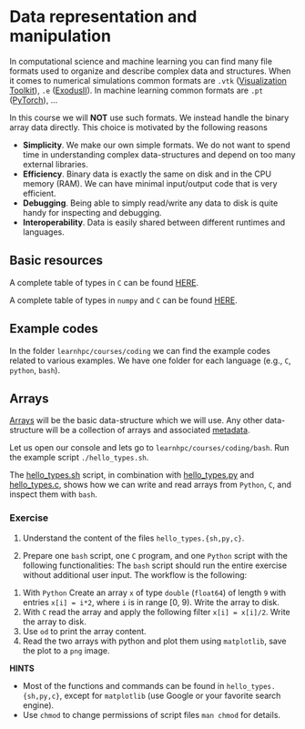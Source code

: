 # Data representation and manipulation

In computational science and machine learning you can find many file formats used to organize and describe complex data and structures. When it comes to numerical simulations common formats are `.vtk` ([Visualization Toolkit](https://vtk.org/)), `.e` ([ExodusII](https://www.osti.gov/servlets/purl/10102115)). In machine learning common formats are `.pt` ([PyTorch](https://pytorch.org/)), ...

In this course we will **NOT** use such formats. We instead handle the binary array data directly.
This choice is motivated by the following reasons

- **Simplicity**. We make our own simple formats. We do not want to spend time in understanding complex data-structures and depend on too many external libraries.
- **Efficiency**. Binary data is exactly the same on disk and in the CPU memory (RAM). We can have minimal input/output code that is very efficient.
- **Debugging**. Being able to simply read/write any data to disk is quite handy for inspecting and debugging.
- **Interoperability**. Data is easily shared between different runtimes and languages.

## Basic resources

A complete table of types in `C` can be found [HERE](https://en.wikipedia.org/wiki/C_data_types).

A complete table of types in `numpy` and `C` can be found [HERE](https://numpy.org/doc/stable/user/basics.types.html).


## Example codes

In the folder `learnhpc/courses/coding` we can find the example codes related to various examples. We have one folder for each language (e.g., `C`, `python`, `bash`).

## Arrays

[Arrays](https://en.wikipedia.org/wiki/Array_(data_structure)) will be the basic data-structure which we will use. Any other data-structure will be a collection of arrays and associated [metadata](https://en.wikipedia.org/wiki/Metadata).

Let us open our console and lets go to `learnhpc/courses/coding/bash`.
Run the example script `./hello_types.sh`. 

The [hello_types.sh](https://github.com/zulianp/learnhpc/blob/24e94d6228e1d515904661e748a46a54be75b9fd/courses/coding/bash/hello_types.sh) script, in combination with [hello_types.py](https://github.com/zulianp/learnhpc/blob/24e94d6228e1d515904661e748a46a54be75b9fd/courses/coding/python/hello_types.py) and [hello_types.c](https://github.com/zulianp/learnhpc/blob/24e94d6228e1d515904661e748a46a54be75b9fd/courses/coding/C/hello_types.c), shows how we can write and read arrays from `Python`, `C`, and inspect them with `bash`. 

### Exercise

1) Understand the content of the files `hello_types.{sh,py,c}`.

2) Prepare one `bash` script, one `C` program, and one `Python` script with the following functionalities: The `bash` script should run the entire exercise without additional user input. The workflow is the following:

1. With `Python` Create an array `x` of type `double` (`float64`) of length `9` with entries `x[i] = i*2`, where `i` is in range [0, 9). Write the array to disk.
2. With `C` read the array and apply the following filter `x[i] = x[i]/2`. Write the array to disk.
3. Use `od` to print the array content.
4. Read the two arrays with python and plot them using `matplotlib`, save the plot to a `png` image.
 
 **HINTS** 

- Most of the functions and commands can be found in `hello_types.{sh,py,c}`, except for `matplotlib` (use Google or your favorite search engine).
- Use `chmod` to change permissions of script files `man chmod` for details.
